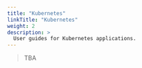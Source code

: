 ```yaml
---
title: "Kubernetes"
linkTitle: "Kubernetes"
weight: 2
description: >
  User guides for Kubernetes applications.
---
```


> TBA
